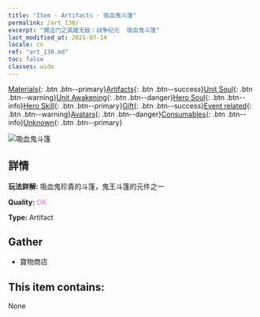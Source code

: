 ```yaml
---
title: "Item - Artifacts - 吸血鬼斗篷"
permalink: /art_130/
excerpt: "魔法门之英雄无敌：战争纪元  吸血鬼斗篷"
last_modified_at: 2021-07-14
locale: cn
ref: "art_130.md"
toc: false
classes: wide
---
```

 [Materials](/ItemsCN/){: .btn .btn--primary}[Artifacts](/ItemsCN/Artifacts/){: .btn .btn--success}[Unit Soul](/ItemsCN/UnitSoul/){: .btn .btn--warning}[Unit Awakening](/ItemsCN/UnitAwakening/){: .btn .btn--danger}[Hero Soul](/ItemsCN/HeroSoul/){: .btn .btn--info}[Hero Skill](/ItemsCN/HeroSkill/){: .btn .btn--primary}[Gift](/ItemsCN/Gift/){: .btn .btn--success}[Event related](/ItemsCN/Events/){: .btn .btn--warning}[Avatars](/ItemsCN/Avatars/){: .btn .btn--danger}[Consumables](/ItemsCN/Consumables/){: .btn .btn--info}[Unknown](/ItemsCN/Unknown/){: .btn .btn--primary}

 ![吸血鬼斗篷](/images/t/artifact_40322.png)

## 詳情
 **玩法詳解:** 吸血鬼珍貴的斗篷，鬼王斗篷的元件之一

 **Quality:** <span style="color: #DA70D6">OK</span>

 **Type:** Artifact

## Gather

*    寶物商店 

## This item contains:

  None

